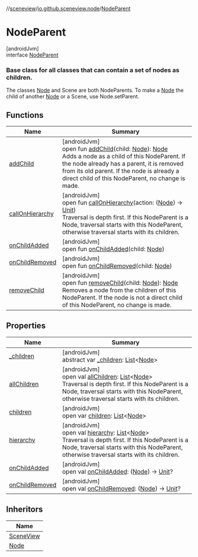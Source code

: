//[sceneview](../../../index.md)/[io.github.sceneview.node](../index.md)/[NodeParent](index.md)

# NodeParent

[androidJvm]\
interface [NodeParent](index.md)

###  Base class for all classes that can contain a set of nodes as children.

The classes [Node](../-node/index.md) and Scene are both NodeParents. To make a [Node](../-node/index.md) the child of another [Node](../-node/index.md) or a Scene, use Node.setParent.

## Functions

| Name | Summary |
|---|---|
| [addChild](add-child.md) | [androidJvm]<br>open fun [addChild](add-child.md)(child: [Node](../-node/index.md)): [Node](../-node/index.md)<br>Adds a node as a child of this NodeParent. If the node already has a parent, it is removed from its old parent. If the node is already a direct child of this NodeParent, no change is made. |
| [callOnHierarchy](call-on-hierarchy.md) | [androidJvm]<br>open fun [callOnHierarchy](call-on-hierarchy.md)(action: ([Node](../-node/index.md)) -&gt; [Unit](https://kotlinlang.org/api/latest/jvm/stdlib/kotlin/-unit/index.html))<br>Traversal is depth first. If this NodeParent is a Node, traversal starts with this NodeParent, otherwise traversal starts with its children. |
| [onChildAdded](on-child-added.md) | [androidJvm]<br>open fun [onChildAdded](on-child-added.md)(child: [Node](../-node/index.md)) |
| [onChildRemoved](on-child-removed.md) | [androidJvm]<br>open fun [onChildRemoved](on-child-removed.md)(child: [Node](../-node/index.md)) |
| [removeChild](remove-child.md) | [androidJvm]<br>open fun [removeChild](remove-child.md)(child: [Node](../-node/index.md)): [Node](../-node/index.md)<br>Removes a node from the children of this NodeParent. If the node is not a direct child of this NodeParent, no change is made. |

## Properties

| Name | Summary |
|---|---|
| [_children](_children.md) | [androidJvm]<br>abstract var [_children](_children.md): [List](https://kotlinlang.org/api/latest/jvm/stdlib/kotlin.collections/-list/index.html)&lt;[Node](../-node/index.md)&gt; |
| [allChildren](all-children.md) | [androidJvm]<br>open val [allChildren](all-children.md): [List](https://kotlinlang.org/api/latest/jvm/stdlib/kotlin.collections/-list/index.html)&lt;[Node](../-node/index.md)&gt;<br>Traversal is depth first. If this NodeParent is a Node, traversal starts with this NodeParent, otherwise traversal starts with its children. |
| [children](children.md) | [androidJvm]<br>open var [children](children.md): [List](https://kotlinlang.org/api/latest/jvm/stdlib/kotlin.collections/-list/index.html)&lt;[Node](../-node/index.md)&gt; |
| [hierarchy](hierarchy.md) | [androidJvm]<br>open val [hierarchy](hierarchy.md): [List](https://kotlinlang.org/api/latest/jvm/stdlib/kotlin.collections/-list/index.html)&lt;[Node](../-node/index.md)&gt;<br>Traversal is depth first. If this NodeParent is a Node, traversal starts with this NodeParent, otherwise traversal starts with its children. |
| [onChildAdded](on-child-added.md) | [androidJvm]<br>open val [onChildAdded](on-child-added.md): ([Node](../-node/index.md)) -&gt; [Unit](https://kotlinlang.org/api/latest/jvm/stdlib/kotlin/-unit/index.html)? |
| [onChildRemoved](on-child-removed.md) | [androidJvm]<br>open val [onChildRemoved](on-child-removed.md): ([Node](../-node/index.md)) -&gt; [Unit](https://kotlinlang.org/api/latest/jvm/stdlib/kotlin/-unit/index.html)? |

## Inheritors

| Name |
|---|
| [SceneView](../../io.github.sceneview/-scene-view/index.md) |
| [Node](../-node/index.md) |
